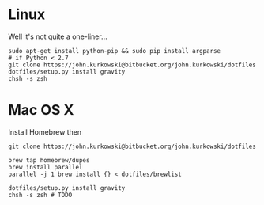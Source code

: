 # Linux

Well it's not quite a one-liner...

    sudo apt-get install python-pip && sudo pip install argparse              # if Python < 2.7
    git clone https://john.kurkowski@bitbucket.org/john.kurkowski/dotfiles
    dotfiles/setup.py install gravity
    chsh -s zsh

# Mac OS X

Install Homebrew then

    git clone https://john.kurkowski@bitbucket.org/john.kurkowski/dotfiles

    brew tap homebrew/dupes
    brew install parallel
    parallel -j 1 brew install {} < dotfiles/brewlist

    dotfiles/setup.py install gravity
    chsh -s zsh # TODO
